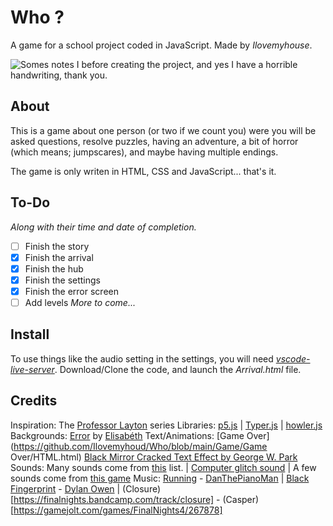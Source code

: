 ﻿# Who ?
A game for a school project coded in JavaScript.
Made by *Ilovemyhouse*.

![Somes notes I before creating the project, and yes I have a horrible handwriting, thank you.](https://cdn.discordapp.com/attachments/670769691936948265/938693325832216617/image0.jpg)
## About
This is a game about one person (or two if we count you) were you will be asked questions, resolve puzzles, having an adventure, a bit of horror (which means; jumpscares), and maybe having multiple endings.

The game is only writen in HTML, CSS and JavaScript... that's it.
## To-Do
*Along with their time and date of completion.*
 - [ ] Finish the story
 - [x] Finish the arrival
 - [X] Finish the hub
 - [X] Finish the settings
 - [X] Finish the error screen
 - [ ] Add levels
 *More to come...*

## Install
To use things like the audio setting in the settings, you will need [*vscode-live-server*](https://github.com/ritwickdey/vscode-live-server).
Download/Clone the code, and launch the *Arrival.html* file.

## Credits
Inspiration: The [Professor Layton](https://www.laytonseries.com/) series
Libraries: [p5.js](https://p5js.org/) | [Typer.js](https://steven.codes/typerjs/) | [howler.js](https://github.com/goldfire/howler.js)
Backgrounds: [Error](https://github.com/Ilovemyhous/Who/blob/main/Game/Error/HTML.html) by [Elisabéth](https://codepen.io/elisabethdiang/pen/WNbBxXq)
Text/Animations: [Game Over](https://github.com/Ilovemyhoud/Who/blob/main/Game/Game Over/HTML.html) [Black Mirror Cracked Text Effect by George W. Park](https://codepen.io/GeorgePark/pen/jeBbGN)
Sounds: Many sounds come from [this](https://docs.google.com/document/d/1E1xIQhgPNj1vrtfPS7yZrl1tiCpzFN3uczYo1TNZkNg/edit) list. | [Computer glitch sound](https://freesound.org/people/InspectorJ/sounds/573189/) | A few sounds come from [this game](https://gamejolt.com/games/FinalNights4/267878)
Music: [Running](https://open.spotify.com/track/3muQrtTOlkstoOqanoRWSF?si=a7d2f96580b045c5) - [DanThePianoMan](https://open.spotify.com/artist/3xtsfEhoTbTujLBC1LYc4m?si=TelLxHi5RFWThRMvCV6q5A) | [Black Fingerprint](https://www.youtube.com/watch?v=Uk5zngU-aAE) - [Dylan Owen](https://www.fiverr.com/dylanowen320/compose-and-produce-for-film-and-games) | (Closure)[https://finalnights.bandcamp.com/track/closure] - (Casper)[https://gamejolt.com/games/FinalNights4/267878]